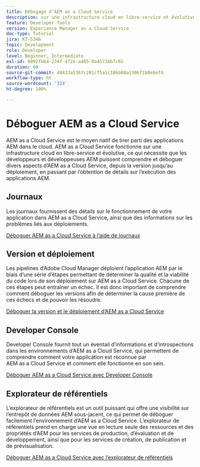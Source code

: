 ```yaml
---
title: Débogage d’AEM as a Cloud Service
description: sur une infrastructure cloud en libre-service et évolutive, ce qui nécessite que les développeurs et développeuses AEM puissent comprendre et déboguer divers aspects d’AEM as a Cloud Service, depuis la version jusqu’au déploiement, en passant par l’obtention de détails sur l’exécution des applications AEM.
feature: Developer Tools
version: Experience Manager as a Cloud Service
doc-type: Tutorial
jira: KT-5346
topic: Development
role: Developer
level: Beginner, Intermediate
exl-id: 8092fbb4-234f-472e-a405-8a45734b7c65
duration: 60
source-git-commit: 48433a5367c281cf5a1c106b08a1306f1b0e8ef4
workflow-type: ht
source-wordcount: '314'
ht-degree: 100%

---
```


# Déboguer AEM as a Cloud Service

AEM as a Cloud Service est le moyen natif de tirer parti des applications AEM dans le cloud. AEM as a Cloud Service fonctionne sur une infrastructure cloud en libre-service et évolutive, ce qui nécessite que les développeurs et développeuses AEM puissent comprendre et déboguer divers aspects d’AEM as a Cloud Service, depuis la version jusqu’au déploiement, en passant par l’obtention de détails sur l’exécution des applications AEM.

## Journaux

Les journaux fournissent des détails sur le fonctionnement de votre application dans AEM as a Cloud Service, ainsi que des informations sur les problèmes liés aux déploiements.

[Déboguer AEM as a Cloud Service à l’aide de journaux](./logs.md)

## Version et déploiement

Les pipelines d’Adobe Cloud Manager déploient l’application AEM par le biais d’une série d’étapes permettant de déterminer la qualité et la viabilité du code lors de son déploiement sur AEM as a Cloud Service. Chacune de ces étapes peut entraîner un échec. Il est donc important de comprendre comment déboguer les versions afin de déterminer la cause première de ces échecs et de pouvoir les résoudre.

[Déboguer la version et le déploiement d’AEM as a Cloud Service](./build-and-deployment.md)

## Developer Console

Developer Console fournit tout un éventail d’informations et d’introspections dans les environnements d’AEM as a Cloud Service, qui permettent de comprendre comment votre application est reconnue par AEM as a Cloud Service et comment elle fonctionne en son sein.

[Déboguer AEM as a Cloud Service avec Developer Console](./developer-console.md)

## Explorateur de référentiels

L’explorateur de référentiels est un outil puissant qui offre une visibilité sur l’entrepôt de données AEM sous-jacent, ce qui permet de déboguer facilement l’environnement d’AEM as a Cloud Service. L’explorateur de référentiels prend en charge une vue en lecture seule des ressources et des propriétés d’AEM pour les services de production, d’évaluation et de développement, ainsi que pour les services de création, de publication et de prévisualisation.

[Déboguer AEM as a Cloud Service avec l’explorateur de référentiels](./repository-browser.md)
